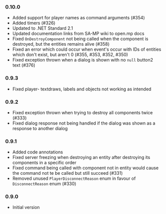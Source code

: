 ### 0.10.0
- Added support for  player names as command arguments (#354)
- Added timers (#326)
- Updated to .NET Standard 2.1
- Updated documentation links from SA-MP wiki to open.mp docs
- Fixed `OnDestroyComponent` not being called when the component is destroyed, but the entities remains alive (#358)
- Fixed an error which could occur when event's occur with IDs of entities which don't exist, but aren't 0 (#355, #353, #352, #350)
- Fixed exception thrown when a dialog is shown with no `null` button2 text (#376)

### 0.9.3
- Fixed player- textdraws, labels and objects not working as intended

### 0.9.2
- Fixed exception thrown when trying to destroy all components twice (#333)
- Fixed dialog response not being handled if the dialog was shown as a response to another dialog

### 0.9.1
- Added code annotations
- Fixed server freezing when destroying an entity after destroying its components in a specific order
- Fixed command being called with component not in entity would cause the command not te be called but still succeed (#331)
- Removed unused `PlayerDisconnectReason` enum in favour of `DisconnectReason` enum (#330)

### 0.9.0
- Initial version
